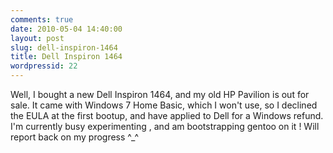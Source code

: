 ```yaml
---
comments: true
date: 2010-05-04 14:40:00
layout: post
slug: dell-inspiron-1464
title: Dell Inspiron 1464
wordpressid: 22
---
```


Well, I bought a new Dell Inspiron 1464, and my old HP Pavilion is out for sale. It came with Windows 7 Home Basic, which I won't use, so I declined the EULA at the first bootup, and have applied to Dell for a Windows refund. I'm currently busy experimenting , and am bootstrapping gentoo on it ! Will report back on my progress ^_^

